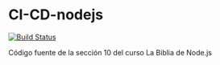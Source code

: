 # CI-CD-nodejs

[![Build Status](https://api.travis-ci.com/daniloabella18/backend-section.png?branch=master)](https://api.travis-ci.com/daniloabella18/backend-section)

Código fuente de la sección 10 del curso La Biblia de Node.js
